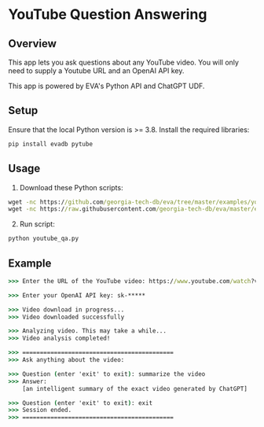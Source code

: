 # YouTube Question Answering

## Overview
This app lets you ask questions about any YouTube video. You will only need to supply a Youtube URL and an OpenAI API key.

This app is powered by EVA's Python API and ChatGPT UDF.

## Setup
Ensure that the local Python version is >= 3.8. Install the required libraries:

```bat
pip install evadb pytube
```

## Usage
1. Download these Python scripts: 

```bat
wget -nc https://github.com/georgia-tech-db/eva/tree/master/examples/youtube_qa/youtube_qa.py
wget -nc https://raw.githubusercontent.com/georgia-tech-db/eva/master/evadb/udfs/chatgpt.py
``` 

2. Run script: 
```bat
python youtube_qa.py
```

## Example

```bat
>>> Enter the URL of the YouTube video: https://www.youtube.com/watch?v=******

>>> Enter your OpenAI API key: sk-*****

>>> Video download in progress...
>>> Video downloaded successfully

>>> Analyzing video. This may take a while...
>>> Video analysis completed!

>>> ===========================================
>>> Ask anything about the video:

>>> Question (enter 'exit' to exit): summarize the video
>>> Answer:
    [an intelligent summary of the exact video generated by ChatGPT]

>>> Question (enter 'exit' to exit): exit
>>> Session ended.
>>> ===========================================
